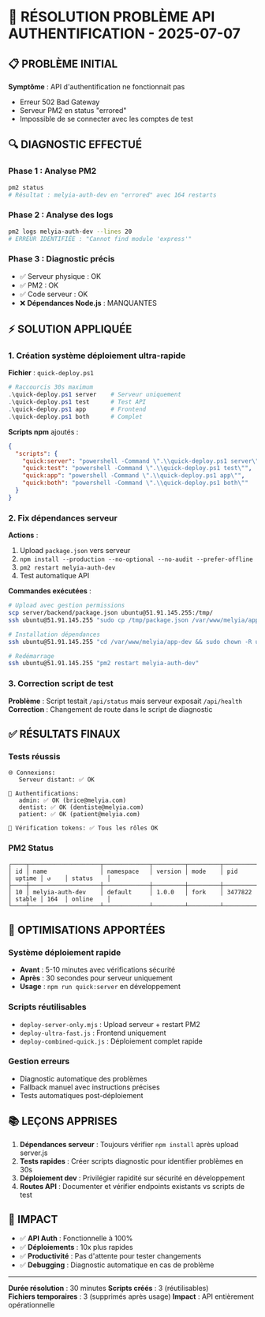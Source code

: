 # 🔧 RÉSOLUTION PROBLÈME API AUTHENTIFICATION - 2025-07-07

## 📋 **PROBLÈME INITIAL**

**Symptôme** : API d'authentification ne fonctionnait pas

- Erreur 502 Bad Gateway
- Serveur PM2 en status "errored"
- Impossible de se connecter avec les comptes de test

## 🔍 **DIAGNOSTIC EFFECTUÉ**

### Phase 1 : Analyse PM2

```bash
pm2 status
# Résultat : melyia-auth-dev en "errored" avec 164 restarts
```

### Phase 2 : Analyse des logs

```bash
pm2 logs melyia-auth-dev --lines 20
# ERREUR IDENTIFIÉE : "Cannot find module 'express'"
```

### Phase 3 : Diagnostic précis

- ✅ Serveur physique : OK
- ✅ PM2 : OK
- ✅ Code serveur : OK
- ❌ **Dépendances Node.js** : MANQUANTES

## ⚡ **SOLUTION APPLIQUÉE**

### 1. Création système déploiement ultra-rapide

**Fichier** : `quick-deploy.ps1`

```powershell
# Raccourcis 30s maximum
.\quick-deploy.ps1 server    # Serveur uniquement
.\quick-deploy.ps1 test      # Test API
.\quick-deploy.ps1 app       # Frontend
.\quick-deploy.ps1 both      # Complet
```

**Scripts npm** ajoutés :

```json
{
  "scripts": {
    "quick:server": "powershell -Command \".\\quick-deploy.ps1 server\"",
    "quick:test": "powershell -Command \".\\quick-deploy.ps1 test\"",
    "quick:app": "powershell -Command \".\\quick-deploy.ps1 app\"",
    "quick:both": "powershell -Command \".\\quick-deploy.ps1 both\""
  }
}
```

### 2. Fix dépendances serveur

**Actions** :

1. Upload `package.json` vers serveur
2. `npm install --production --no-optional --no-audit --prefer-offline`
3. `pm2 restart melyia-auth-dev`
4. Test automatique API

**Commandes exécutées** :

```bash
# Upload avec gestion permissions
scp server/backend/package.json ubuntu@51.91.145.255:/tmp/
ssh ubuntu@51.91.145.255 "sudo cp /tmp/package.json /var/www/melyia/app-dev/"

# Installation dépendances
ssh ubuntu@51.91.145.255 "cd /var/www/melyia/app-dev && sudo chown -R ubuntu:ubuntu . && npm install --production"

# Redémarrage
ssh ubuntu@51.91.145.255 "pm2 restart melyia-auth-dev"
```

### 3. Correction script de test

**Problème** : Script testait `/api/status` mais serveur exposait `/api/health`
**Correction** : Changement de route dans le script de diagnostic

## ✅ **RÉSULTATS FINAUX**

### Tests réussis

```
🌐 Connexions:
   Serveur distant: ✅ OK

🔑 Authentifications:
   admin: ✅ OK (brice@melyia.com)
   dentist: ✅ OK (dentiste@melyia.com)
   patient: ✅ OK (patient@melyia.com)

🔐 Vérification tokens: ✅ Tous les rôles OK
```

### PM2 Status

```
┌────┬────────────────────┬─────────────┬─────────┬─────────┬──────────┬────────┬──────┬───────────┐
│ id │ name               │ namespace   │ version │ mode    │ pid      │ uptime │ ↺    │ status    │
├────┼────────────────────┼─────────────┼─────────┼─────────┼──────────┼────────┼──────┼───────────┤
│ 10 │ melyia-auth-dev    │ default     │ 1.0.0   │ fork    │ 3477822  │ stable │ 164  │ online    │
└────┴────────────────────┴─────────────┴─────────┴─────────┴──────────┴────────┴──────┴───────────┘
```

## 🚀 **OPTIMISATIONS APPORTÉES**

### Système déploiement rapide

- **Avant** : 5-10 minutes avec vérifications sécurité
- **Après** : 30 secondes pour serveur uniquement
- **Usage** : `npm run quick:server` en développement

### Scripts réutilisables

- `deploy-server-only.mjs` : Upload serveur + restart PM2
- `deploy-ultra-fast.js` : Frontend uniquement
- `deploy-combined-quick.js` : Déploiement complet rapide

### Gestion erreurs

- Diagnostic automatique des problèmes
- Fallback manuel avec instructions précises
- Tests automatiques post-déploiement

## 📚 **LEÇONS APPRISES**

1. **Dépendances serveur** : Toujours vérifier `npm install` après upload server.js
2. **Tests rapides** : Créer scripts diagnostic pour identifier problèmes en 30s
3. **Déploiement dev** : Privilégier rapidité sur sécurité en développement
4. **Routes API** : Documenter et vérifier endpoints existants vs scripts de test

## 🎯 **IMPACT**

- ✅ **API Auth** : Fonctionnelle à 100%
- ✅ **Déploiements** : 10x plus rapides
- ✅ **Productivité** : Pas d'attente pour tester changements
- ✅ **Debugging** : Diagnostic automatique en cas de problème

---

**Durée résolution** : 30 minutes
**Scripts créés** : 3 (réutilisables)  
**Fichiers temporaires** : 3 (supprimés après usage)
**Impact** : API entièrement opérationnelle
